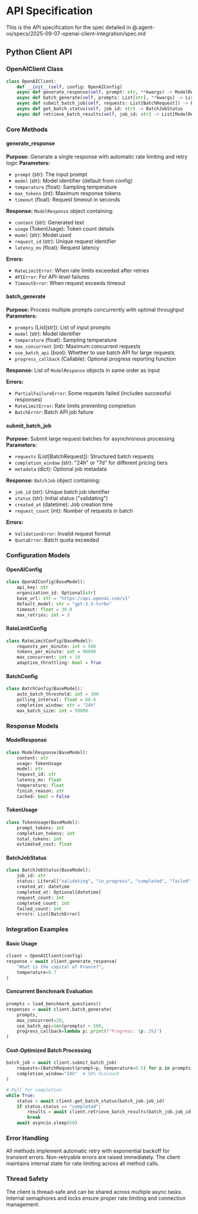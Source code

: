 # API Specification

This is the API specification for the spec detailed in @.agent-os/specs/2025-09-07-openai-client-integration/spec.md

## Python Client API

### OpenAIClient Class

```python
class OpenAIClient:
    def __init__(self, config: OpenAIConfig)
    async def generate_response(self, prompt: str, **kwargs) -> ModelResponse
    async def batch_generate(self, prompts: List[str], **kwargs) -> List[ModelResponse]
    async def submit_batch_job(self, requests: List[BatchRequest]) -> BatchJob
    async def get_batch_status(self, job_id: str) -> BatchJobStatus
    async def retrieve_batch_results(self, job_id: str) -> List[ModelResponse]
```

### Core Methods

#### generate_response
**Purpose:** Generate a single response with automatic rate limiting and retry logic
**Parameters:**
- `prompt` (str): The input prompt
- `model` (str): Model identifier (default from config)
- `temperature` (float): Sampling temperature
- `max_tokens` (int): Maximum response tokens
- `timeout` (float): Request timeout in seconds

**Response:** `ModelResponse` object containing:
- `content` (str): Generated text
- `usage` (TokenUsage): Token count details
- `model` (str): Model used
- `request_id` (str): Unique request identifier
- `latency_ms` (float): Request latency

**Errors:**
- `RateLimitError`: When rate limits exceeded after retries
- `APIError`: For API-level failures
- `TimeoutError`: When request exceeds timeout

#### batch_generate
**Purpose:** Process multiple prompts concurrently with optimal throughput
**Parameters:**
- `prompts` (List[str]): List of input prompts
- `model` (str): Model identifier
- `temperature` (float): Sampling temperature
- `max_concurrent` (int): Maximum concurrent requests
- `use_batch_api` (bool): Whether to use batch API for large requests
- `progress_callback` (Callable): Optional progress reporting function

**Response:** List of `ModelResponse` objects in same order as input

**Errors:**
- `PartialFailureError`: Some requests failed (includes successful responses)
- `RateLimitError`: Rate limits preventing completion
- `BatchError`: Batch API job failure

#### submit_batch_job
**Purpose:** Submit large request batches for asynchronous processing
**Parameters:**
- `requests` (List[BatchRequest]): Structured batch requests
- `completion_window` (str): "24h" or "7d" for different pricing tiers
- `metadata` (dict): Optional job metadata

**Response:** `BatchJob` object containing:
- `job_id` (str): Unique batch job identifier
- `status` (str): Initial status ("validating")
- `created_at` (datetime): Job creation time
- `request_count` (int): Number of requests in batch

**Errors:**
- `ValidationError`: Invalid request format
- `QuotaError`: Batch quota exceeded

### Configuration Models

#### OpenAIConfig
```python
class OpenAIConfig(BaseModel):
    api_key: str
    organization_id: Optional[str]
    base_url: str = "https://api.openai.com/v1"
    default_model: str = "gpt-3.5-turbo"
    timeout: float = 30.0
    max_retries: int = 3
```

#### RateLimitConfig
```python
class RateLimitConfig(BaseModel):
    requests_per_minute: int = 500
    tokens_per_minute: int = 90000
    max_concurrent: int = 10
    adaptive_throttling: bool = True
```

#### BatchConfig
```python
class BatchConfig(BaseModel):
    auto_batch_threshold: int = 100
    polling_interval: float = 60.0
    completion_window: str = "24h"
    max_batch_size: int = 50000
```

### Response Models

#### ModelResponse
```python
class ModelResponse(BaseModel):
    content: str
    usage: TokenUsage
    model: str
    request_id: str
    latency_ms: float
    temperature: float
    finish_reason: str
    cached: bool = False
```

#### TokenUsage
```python
class TokenUsage(BaseModel):
    prompt_tokens: int
    completion_tokens: int
    total_tokens: int
    estimated_cost: float
```

#### BatchJobStatus
```python
class BatchJobStatus(BaseModel):
    job_id: str
    status: Literal["validating", "in_progress", "completed", "failed", "expired"]
    created_at: datetime
    completed_at: Optional[datetime]
    request_count: int
    completed_count: int
    failed_count: int
    errors: List[BatchError]
```

### Integration Examples

#### Basic Usage
```python
client = OpenAIClient(config)
response = await client.generate_response(
    "What is the capital of France?",
    temperature=0.7
)
```

#### Concurrent Benchmark Evaluation
```python
prompts = load_benchmark_questions()
responses = await client.batch_generate(
    prompts,
    max_concurrent=20,
    use_batch_api=len(prompts) > 500,
    progress_callback=lambda p: print(f"Progress: {p:.1%}")
)
```

#### Cost-Optimized Batch Processing
```python
batch_job = await client.submit_batch_job(
    requests=[BatchRequest(prompt=p, temperature=0.5) for p in prompts],
    completion_window="24h"  # 50% discount
)

# Poll for completion
while True:
    status = await client.get_batch_status(batch_job.job_id)
    if status.status == "completed":
        results = await client.retrieve_batch_results(batch_job.job_id)
        break
    await asyncio.sleep(60)
```

### Error Handling

All methods implement automatic retry with exponential backoff for transient errors. Non-retryable errors are raised immediately. The client maintains internal state for rate limiting across all method calls.

### Thread Safety

The client is thread-safe and can be shared across multiple async tasks. Internal semaphores and locks ensure proper rate limiting and connection management.
